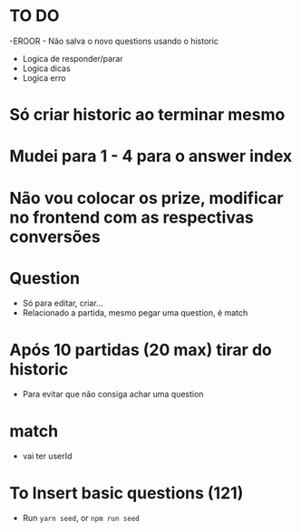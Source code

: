 # TO DO
-EROOR
    - Não salva o novo questions usando o historic
- Logica de responder/parar
- Logica dicas
- Logica erro

# Só criar historic ao terminar mesmo

# Mudei para 1 - 4 para o answer index

# Não vou colocar os prize, modificar no frontend com as respectivas conversões

# Question
- Só para editar, criar...
- Relacionado a partida, mesmo pegar uma question, é match

# Após 10 partidas (20 max) tirar do historic
- Para evitar que não consiga achar uma question

# match
- vai ter userId


# To Insert basic questions (121)
- Run ````yarn seed````, or ````npm run seed````
